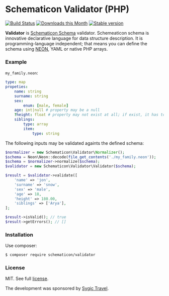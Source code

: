 Schematicon Validator (PHP)
===========================

[![Build Status](https://travis-ci.org/schematicon/validator-php.svg?branch=master)](https://travis-ci.org/schematicon/validator-php)
[![Downloads this Month](https://img.shields.io/packagist/dm/schematicon/validator.svg?style=flat)](https://packagist.org/packages/schematicon/validator)
[![Stable version](http://img.shields.io/packagist/v/schematicon/validator.svg?style=flat)](https://packagist.org/packages/schematicon/validator)

**Validator** is [Schematicon Schema](https://github.com/schematicon/spec) validator. Schemeaticon schema is innovative declarative language for data structure description. It is programming-language independent; that means you can define the schema using [NEON](https://ne-on.org/), YAML or native PHP arrays.

### Example

`my_family.neon`:
```yaml
type: map
propeties:
	name: string
	surname: string
	sex:
		enum: [male, female]
	age: int|null # property may be a null
	?height: float # property may not exist at all; if exist, it has to be a float
	siblings:
		type: array
		item:
			type: string
```

The following inputs may be validated againts the defined schema:
```php
$normalizer = new Schematicon\Validator\Normalizer();
$schema = Neon\Neon::decode(file_get_contents('./my_family.neon'));
$schema = $normalizer->normalize($schema);
$validator = new Schematicon\Validator\Validator($schema);

$result = $validator->validate([
	'name' => 'jon',
	'surname' => 'snow',
	'sex' => 'male',
	'age' => 18,
	'height' => 180.00,
	'siblings' => ['Arya'],
];

$result->isValid(); // true
$result->getErrors(); // []
```

### Installation

Use composer:

```bash
$ composer require schematicon/validator
```

### License

MIT. See full [license](license.md).

The development was sponsored by [Sygic Travel](https://travel.sygic.com).
